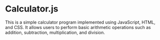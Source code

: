 # Calculator.js
This is a simple calculator program implemented using JavaScript, HTML, and CSS. It allows users to perform basic arithmetic operations such as addition, subtraction, multiplication, and division.
